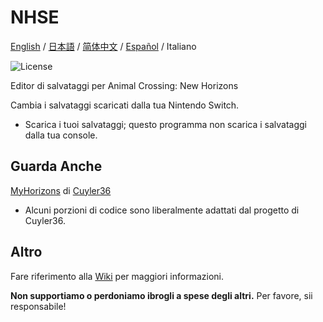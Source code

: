 NHSE
=====
<div>
  <a href="https://github.com/kwsch/NHSE">English</a> / <a href="README-jp.md">日本語</a> / <a href="README-zh-CN.md">简体中文</a> / <a href="README-es.md">Español</a> /  <span>Italiano</span>
</div>

![License](https://img.shields.io/badge/License-GPLv3-blue.svg)

Editor di salvataggi per Animal Crossing: New Horizons

Cambia i salvataggi scaricati dalla tua Nintendo Switch.
* Scarica i tuoi salvataggi; questo programma non scarica i salvataggi dalla tua console.

## Guarda Anche

[MyHorizons](https://github.com/Cuyler36/MyHorizons) di [Cuyler36](https://github.com/Cuyler36/)
* Alcuni porzioni di codice sono liberalmente adattati dal progetto di Cuyler36.

## Altro

Fare riferimento alla [Wiki](https://github.com/kwsch/NHSE/wiki) per maggiori informazioni.

**Non supportiamo o perdoniamo ibrogli a spese degli altri.** Per favore, sii responsabile!
